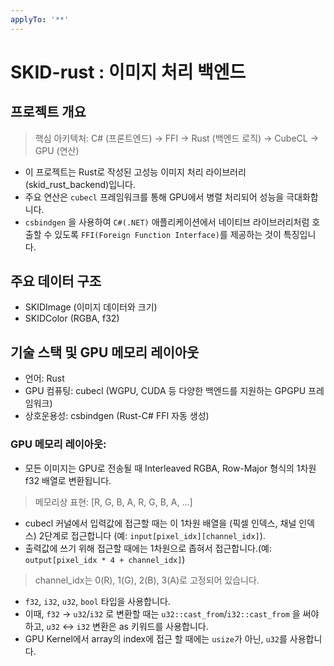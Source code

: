 ```yaml
---
applyTo: '**'
---
```


# SKID-rust : 이미지 처리 백엔드
##  프로젝트 개요
> 핵심 아키텍처: C# (프론트엔드) → FFI → Rust (백엔드 로직) → CubeCL → GPU (연산)
- 이 프로젝트는 Rust로 작성된 고성능 이미지 처리 라이브러리(skid_rust_backend)입니다. 
- 주요 연산은 `cubecl` 프레임워크를 통해 GPU에서 병렬 처리되어 성능을 극대화합니다.
- `csbindgen` 을 사용하여 `C#(.NET)` 애플리케이션에서 네이티브 라이브러리처럼 호출할 수 있도록 `FFI(Foreign Function Interface)`를 제공하는 것이 특징입니다.

## 주요 데이터 구조
- SKIDImage (이미지 데이터와 크기)
- SKIDColor (RGBA, f32)

## 기술 스택 및 GPU 메모리 레이아웃
- 언어: Rust
- GPU 컴퓨팅: cubecl (WGPU, CUDA 등 다양한 백엔드를 지원하는 GPGPU 프레임워크)
- 상호운용성: csbindgen (Rust-C# FFI 자동 생성)
### GPU 메모리 레이아웃:
- 모든 이미지는 GPU로 전송될 때 Interleaved RGBA, Row-Major 형식의 1차원 f32 배열로 변환됩니다.
> 메모리상 표현: [R, G, B, A, R, G, B, A, ...]
- cubecl 커널에서 입력값에 접근할 때는 이 1차원 배열을 (픽셀 인덱스, 채널 인덱스) 2단계로 접근합니다 (예: `input[pixel_idx][channel_idx]`).
- 출력값에 쓰기 위해 접근할 때에는 1차원으로 좁혀서 접근합니다.(예: `output[pixel_idx * 4 + channel_idx]`)
> channel_idx는 0(R), 1(G), 2(B), 3(A)로 고정되어 있습니다.
- `f32`, `i32`, `u32`, `bool` 타입을 사용합니다.
- 이때, `f32` -> `u32`/`i32` 로 변환할 때는 `u32::cast_from`/`i32::cast_from` 을 써야 하고, `u32` <-> `i32` 변환은 as 키워드를 사용합니다.
- GPU Kernel에서 array의 index에 접근 할 때에는 `usize`가 아닌, `u32`를 사용합니다.
